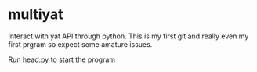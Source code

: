 # multiyat
Interact with yat API through python. This is my first git and really even my first prgram so expect some amature issues.

Run head.py to start the program

